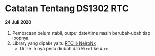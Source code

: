 # Catatan Tentang DS1302 RTC

#### **24 Juli 2020**

1. Pembacaan belum stabil, output date/time masih berubah-ubah tiap loopnya.
2. Library yang dipake yaitu [RTClib NeiroNx](https://github.com/NeiroNx/RTCLib)
   - Di file .h nya perlu diubah dari `Wire1` ke `Wire`
